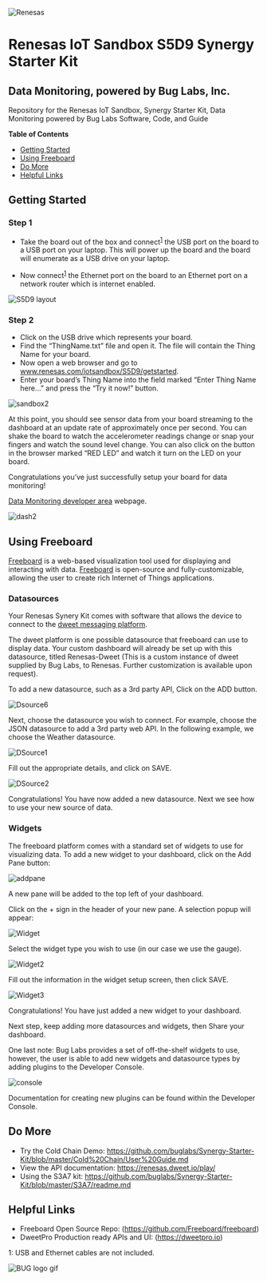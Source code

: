 ![Renesas](https://github.com/buglabs/Synergy-Starter-Kit/raw/master/Pictures/renesas.png)

# Renesas IoT Sandbox  S5D9 Synergy Starter Kit 
## Data Monitoring, powered by Bug Labs, Inc. 

Repository for the Renesas IoT Sandbox, Synergy Starter Kit, Data Monitoring powered by Bug Labs Software, Code, and Guide

**Table of Contents** 
- [Getting Started](#getting-started)
- [Using Freeboard](#using-freeboard)
- [Do More](#do-more)
- [Helpful Links](#helpful-links)

## Getting Started

### Step 1 

* Take the board out of the box and connect<sup>[1](#myfootnote1)</sup> the USB port on the board to a USB port on your laptop.  This will power up the board and the board will enumerate as a USB drive on your laptop.  

* Now connect<sup>[1](#myfootnote1)</sup> the Ethernet port on the board to an Ethernet port on a network router which is internet enabled. 

![S5D9 layout](https://github.com/buglabs/Synergy-Starter-Kit/blob/master/Pictures/S5D9%20layout.PNG)

### Step 2 

* Click on the USB drive which represents your board.  
* Find the “ThingName.txt” file and open it.  The file will contain the Thing Name for your board.  
* Now open a web browser and go to www.renesas.com/iotsandbox/S5D9/getstarted.  
* Enter your board’s Thing Name into the field marked “Enter Thing Name here…” and press the “Try it now!” button.  

![sandbox2](https://github.com/buglabs/Synergy-Starter-Kit/raw/master/Pictures/sandbox2.PNG)


At this point, you should see sensor data from your board streaming to the dashboard at an update rate of approximately once per second.  You can shake the board to watch the accelerometer readings change or snap your fingers and watch the sound level change.  You can also click on the button in the browser marked “RED LED” and watch it turn on the LED on your board.  

Congratulations you’ve just successfully setup your board for data monitoring!


[Data Monitoring developer area](https://renesas.dweet.io/) webpage.



![dash2](https://github.com/buglabs/Synergy-Starter-Kit/raw/master/Pictures/dash2.PNG)


## Using Freeboard

[Freeboard](https://freeboard.io) is a web-based visualization tool used for displaying and interacting with data. [Freeboard](https://freeboard.io) is open-source and fully-customizable, allowing the user to create rich Internet of Things applications.

### Datasources

Your Renesas Synery Kit comes with software that allows the device to connect to the [dweet messaging platform](https://dweet.io).

The dweet platform is one possible datasource that freeboard can use to display data. Your custom dashboard will already be set up with this datasource, titled Renesas-Dweet (This is a custom instance of dweet supplied by Bug Labs, to Renesas. Further customization is available upon request). 

To add a new datasource, such as a 3rd party API, Click on the ADD button.

![Dsource6](https://github.com/buglabs/Synergy-Starter-Kit/raw/master/Pictures/Dsource6.PNG)

Next, choose the datasource you wish to connect. For example, choose the JSON datasource to add a 3rd party web API. In the following example, we choose the Weather datasource.

![DSource1](https://github.com/buglabs/Synergy-Starter-Kit/raw/master/Pictures/DSource1.PNG)

Fill out the appropriate details, and click on SAVE.

![DSource2](https://github.com/buglabs/Synergy-Starter-Kit/raw/master/Pictures/DSource2.PNG)

Congratulations! You have now added a new datasource. Next we see how to use your new source of data.

### Widgets

The freeboard platform comes with a standard set of widgets to use for visualizing data.  To add a new widget to your dashboard, click on the Add Pane button:

![addpane](https://github.com/buglabs/Synergy-Starter-Kit/raw/master/Pictures/addpane.PNG)

A new pane will be added to the top left of your dashboard. 

Click on the + sign in the header of your new pane.  A selection popup will appear:

![Widget](https://github.com/buglabs/Synergy-Starter-Kit/raw/master/Pictures/Widget.PNG)

Select the widget type you wish to use (in our case we use the gauge).

![Widget2](https://github.com/buglabs/Synergy-Starter-Kit/raw/master/Pictures/Widget2.PNG)

Fill out the information in the widget setup screen, then click SAVE.

![Widget3](https://github.com/buglabs/Synergy-Starter-Kit/raw/master/Pictures/Widget3.PNG)

Congratulations!  You have just added a new widget to your dashboard. 

Next step, keep adding more datasources and widgets, then Share your dashboard.

One last note: Bug Labs provides a set of off-the-shelf widgets to use, however, the user is able to add new widgets and datasource types by adding plugins to the Developer Console.

![console](https://github.com/buglabs/Synergy-Starter-Kit/raw/master/Pictures/console.PNG)

Documentation for creating new plugins can be found within the Developer Console.

## Do More

* Try the Cold Chain Demo: https://github.com/buglabs/Synergy-Starter-Kit/blob/master/Cold%20Chain/User%20Guide.md
* View the API documentation: https://renesas.dweet.io/play/
* Using the S3A7 kit: https://github.com/buglabs/Synergy-Starter-Kit/blob/master/S3A7/readme.md

## Helpful Links
* Freeboard Open Source Repo: (https://github.com/Freeboard/freeboard)
* DweetPro Production ready APIs and UI: (https://dweetpro.io)

<a name="myfootnote1">1</a>: USB and Ethernet cables are not included.


![BUG logo gif](https://github.com/buglabs/Synergy-Starter-Kit/raw/master/Pictures/BUG_logo_gif.gif)
